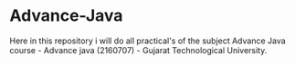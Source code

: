 # Advance-Java


Here in this repository i will do all practical's of the subject Advance Java 
course - Advance java (2160707) - Gujarat Technological University.
